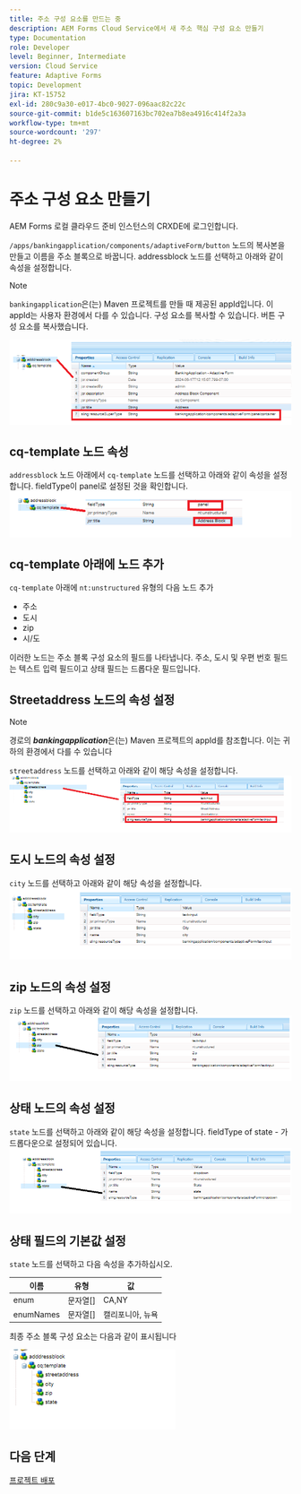```yaml
---
title: 주소 구성 요소를 만드는 중
description: AEM Forms Cloud Service에서 새 주소 핵심 구성 요소 만들기
type: Documentation
role: Developer
level: Beginner, Intermediate
version: Cloud Service
feature: Adaptive Forms
topic: Development
jira: KT-15752
exl-id: 280c9a30-e017-4bc0-9027-096aac82c22c
source-git-commit: b1de5c163607163bc702ea7b8ea4916c414f2a3a
workflow-type: tm+mt
source-wordcount: '297'
ht-degree: 2%

---
```


# 주소 구성 요소 만들기

AEM Forms 로컬 클라우드 준비 인스턴스의 CRXDE에 로그인합니다.

``/apps/bankingapplication/components/adaptiveForm/button`` 노드의 복사본을 만들고 이름을 주소 블록으로 바꿉니다. addressblock 노드를 선택하고 아래와 같이 속성을 설정합니다.

>[!NOTE]
>
> ``bankingapplication``은(는) Maven 프로젝트를 만들 때 제공된 appId입니다. 이 appId는 사용자 환경에서 다를 수 있습니다. 구성 요소를 복사할 수 있습니다. 버튼 구성 요소를 복사했습니다.


![address-bloc](assets/address-properties.png)

## cq-template 노드 속성

``addressblock`` 노드 아래에서 ``cq-template`` 노드를 선택하고 아래와 같이 속성을 설정합니다. fieldType이 panel로 설정된 것을 확인합니다.
![cq-template](assets/cq-template.png)

## cq-template 아래에 노드 추가

``cq-template`` 아래에 ``nt:unstructured`` 유형의 다음 노드 추가

* 주소
* 도시
* zip
* 시/도

이러한 노드는 주소 블록 구성 요소의 필드를 나타냅니다. 주소, 도시 및 우편 번호 필드는 텍스트 입력 필드이고 상태 필드는 드롭다운 필드입니다.

## Streetaddress 노드의 속성 설정

>[!NOTE]
>
> 경로의 **_bankingapplication_**&#x200B;은(는) Maven 프로젝트의 appId를 참조합니다. 이는 귀하의 환경에서 다를 수 있습니다

``streetaddress`` 노드를 선택하고 아래와 같이 해당 속성을 설정합니다.
![주소](assets/streetaddress.png)

## 도시 노드의 속성 설정

``city`` 노드를 선택하고 아래와 같이 해당 속성을 설정합니다.
![도시](assets/city.png)

## zip 노드의 속성 설정

``zip`` 노드를 선택하고 아래와 같이 해당 속성을 설정합니다.
![zip](assets/zip.png)

## 상태 노드의 속성 설정

``state`` 노드를 선택하고 아래와 같이 해당 속성을 설정합니다. fieldType of state - 가 드롭다운으로 설정되어 있습니다.
![상태](assets/state.png)

## 상태 필드의 기본값 설정

``state`` 노드를 선택하고 다음 속성을 추가하십시오.

| 이름 | 유형 | 값 |
|----------|----------|---------------------|
| enum | 문자열[] | CA,NY |
| enumNames | 문자열[] | 캘리포니아, 뉴욕 |


최종 주소 블록 구성 요소는 다음과 같이 표시됩니다

![최종 주소](assets/crx-address-block.png)

## 다음 단계

[프로젝트 배포](./deploy-your-project.md)
